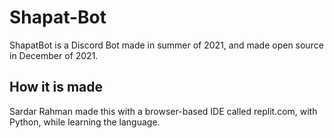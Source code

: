 # Shapat-Bot
ShapatBot is a Discord Bot made in summer of 2021, and made open source in December of 2021. 
## How it is made
Sardar Rahman made this with a browser-based IDE called replit.com, with Python, while learning the language. 
